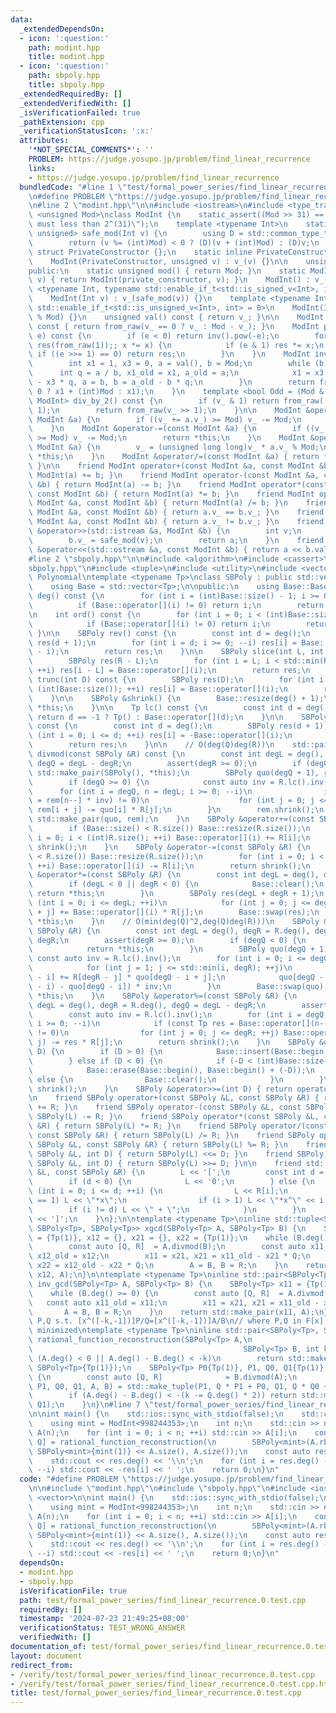 ```yaml
---
data:
  _extendedDependsOn:
  - icon: ':question:'
    path: modint.hpp
    title: modint.hpp
  - icon: ':question:'
    path: sbpoly.hpp
    title: sbpoly.hpp
  _extendedRequiredBy: []
  _extendedVerifiedWith: []
  _isVerificationFailed: true
  _pathExtension: cpp
  _verificationStatusIcon: ':x:'
  attributes:
    '*NOT_SPECIAL_COMMENTS*': ''
    PROBLEM: https://judge.yosupo.jp/problem/find_linear_recurrence
    links:
    - https://judge.yosupo.jp/problem/find_linear_recurrence
  bundledCode: "#line 1 \"test/formal_power_series/find_linear_recurrence.0.test.cpp\"\
    \n#define PROBLEM \"https://judge.yosupo.jp/problem/find_linear_recurrence\"\n\
    \n#line 2 \"modint.hpp\"\n\n#include <iostream>\n#include <type_traits>\n\ntemplate\
    \ <unsigned Mod>\nclass ModInt {\n    static_assert((Mod >> 31) == 0, \"`Mod`\
    \ must less than 2^(31)\");\n    template <typename Int>\n    static std::enable_if_t<std::is_integral_v<Int>,\
    \ unsigned> safe_mod(Int v) {\n        using D = std::common_type_t<Int, unsigned>;\n\
    \        return (v %= (int)Mod) < 0 ? (D)(v + (int)Mod) : (D)v;\n    }\n\n   \
    \ struct PrivateConstructor {};\n    static inline PrivateConstructor private_constructor{};\n\
    \    ModInt(PrivateConstructor, unsigned v) : v_(v) {}\n\n    unsigned v_;\n\n\
    public:\n    static unsigned mod() { return Mod; }\n    static ModInt from_raw(unsigned\
    \ v) { return ModInt(private_constructor, v); }\n    ModInt() : v_() {}\n    template\
    \ <typename Int, typename std::enable_if_t<std::is_signed_v<Int>, int> = 0>\n\
    \    ModInt(Int v) : v_(safe_mod(v)) {}\n    template <typename Int, typename\
    \ std::enable_if_t<std::is_unsigned_v<Int>, int> = 0>\n    ModInt(Int v) : v_(v\
    \ % Mod) {}\n    unsigned val() const { return v_; }\n\n    ModInt operator-()\
    \ const { return from_raw(v_ == 0 ? v_ : Mod - v_); }\n    ModInt pow(long long\
    \ e) const {\n        if (e < 0) return inv().pow(-e);\n        for (ModInt x(*this),\
    \ res(from_raw(1));; x *= x) {\n            if (e & 1) res *= x;\n           \
    \ if ((e >>= 1) == 0) return res;\n        }\n    }\n    ModInt inv() const {\n\
    \        int x1 = 1, x3 = 0, a = val(), b = Mod;\n        while (b) {\n      \
    \      int q = a / b, x1_old = x1, a_old = a;\n            x1 = x3, x3 = x1_old\
    \ - x3 * q, a = b, b = a_old - b * q;\n        }\n        return from_raw(x1 <\
    \ 0 ? x1 + (int)Mod : x1);\n    }\n    template <bool Odd = (Mod & 1)>\n    std::enable_if_t<Odd,\
    \ ModInt> div_by_2() const {\n        if (v_ & 1) return from_raw((v_ + Mod) >>\
    \ 1);\n        return from_raw(v_ >> 1);\n    }\n\n    ModInt &operator+=(const\
    \ ModInt &a) {\n        if ((v_ += a.v_) >= Mod) v_ -= Mod;\n        return *this;\n\
    \    }\n    ModInt &operator-=(const ModInt &a) {\n        if ((v_ += Mod - a.v_)\
    \ >= Mod) v_ -= Mod;\n        return *this;\n    }\n    ModInt &operator*=(const\
    \ ModInt &a) {\n        v_ = (unsigned long long)v_ * a.v_ % Mod;\n        return\
    \ *this;\n    }\n    ModInt &operator/=(const ModInt &a) { return *this *= a.inv();\
    \ }\n\n    friend ModInt operator+(const ModInt &a, const ModInt &b) { return\
    \ ModInt(a) += b; }\n    friend ModInt operator-(const ModInt &a, const ModInt\
    \ &b) { return ModInt(a) -= b; }\n    friend ModInt operator*(const ModInt &a,\
    \ const ModInt &b) { return ModInt(a) *= b; }\n    friend ModInt operator/(const\
    \ ModInt &a, const ModInt &b) { return ModInt(a) /= b; }\n    friend bool operator==(const\
    \ ModInt &a, const ModInt &b) { return a.v_ == b.v_; }\n    friend bool operator!=(const\
    \ ModInt &a, const ModInt &b) { return a.v_ != b.v_; }\n    friend std::istream\
    \ &operator>>(std::istream &a, ModInt &b) {\n        int v;\n        a >> v;\n\
    \        b.v_ = safe_mod(v);\n        return a;\n    }\n    friend std::ostream\
    \ &operator<<(std::ostream &a, const ModInt &b) { return a << b.val(); }\n};\n\
    #line 2 \"sbpoly.hpp\"\n\n#include <algorithm>\n#include <cassert>\n#line 6 \"\
    sbpoly.hpp\"\n#include <tuple>\n#include <utility>\n#include <vector>\n\n// Schoolbook\
    \ Polynomial\ntemplate <typename Tp>\nclass SBPoly : public std::vector<Tp> {\n\
    \    using Base = std::vector<Tp>;\n\npublic:\n    using Base::Base;\n\n    int\
    \ deg() const {\n        for (int i = (int)Base::size() - 1; i >= 0; --i)\n  \
    \          if (Base::operator[](i) != 0) return i;\n        return -1;\n    }\n\
    \n    int ord() const {\n        for (int i = 0; i < (int)Base::size(); ++i)\n\
    \            if (Base::operator[](i) != 0) return i;\n        return -1;\n   \
    \ }\n\n    SBPoly rev() const {\n        const int d = deg();\n        SBPoly\
    \ res(d + 1);\n        for (int i = d; i >= 0; --i) res[i] = Base::operator[](d\
    \ - i);\n        return res;\n    }\n\n    SBPoly slice(int L, int R) const {\n\
    \        SBPoly res(R - L);\n        for (int i = L; i < std::min(R, (int)Base::size());\
    \ ++i) res[i - L] = Base::operator[](i);\n        return res;\n    }\n\n    SBPoly\
    \ trunc(int D) const {\n        SBPoly res(D);\n        for (int i = 0; i < std::min(D,\
    \ (int)Base::size()); ++i) res[i] = Base::operator[](i);\n        return res;\n\
    \    }\n\n    SBPoly &shrink() {\n        Base::resize(deg() + 1);\n        return\
    \ *this;\n    }\n\n    Tp lc() const {\n        const int d = deg();\n       \
    \ return d == -1 ? Tp() : Base::operator[](d);\n    }\n\n    SBPoly operator-()\
    \ const {\n        const int d = deg();\n        SBPoly res(d + 1);\n        for\
    \ (int i = 0; i <= d; ++i) res[i] = -Base::operator[](i);\n        res.shrink();\n\
    \        return res;\n    }\n\n    // O(deg(Q)deg(R))\n    std::pair<SBPoly, SBPoly>\
    \ divmod(const SBPoly &R) const {\n        const int degL = deg(), degR = R.deg(),\
    \ degQ = degL - degR;\n        assert(degR >= 0);\n        if (degQ < 0) return\
    \ std::make_pair(SBPoly(), *this);\n        SBPoly quo(degQ + 1), rem(*this);\n\
    \        if (degQ >= 0) {\n            const auto inv = R.lc().inv();\n      \
    \      for (int i = degQ, n = degL; i >= 0; --i)\n                if ((quo[i]\
    \ = rem[n--] * inv) != 0)\n                    for (int j = 0; j <= degR; ++j)\
    \ rem[i + j] -= quo[i] * R[j];\n        }\n        rem.shrink();\n        return\
    \ std::make_pair(quo, rem);\n    }\n    SBPoly &operator+=(const SBPoly &R) {\n\
    \        if (Base::size() < R.size()) Base::resize(R.size());\n        for (int\
    \ i = 0; i < (int)R.size(); ++i) Base::operator[](i) += R[i];\n        return\
    \ shrink();\n    }\n    SBPoly &operator-=(const SBPoly &R) {\n        if (Base::size()\
    \ < R.size()) Base::resize(R.size());\n        for (int i = 0; i < (int)R.size();\
    \ ++i) Base::operator[](i) -= R[i];\n        return shrink();\n    }\n    SBPoly\
    \ &operator*=(const SBPoly &R) {\n        const int degL = deg(), degR = R.deg();\n\
    \        if (degL < 0 || degR < 0) {\n            Base::clear();\n           \
    \ return *this;\n        }\n        SBPoly res(degL + degR + 1);\n        for\
    \ (int i = 0; i <= degL; ++i)\n            for (int j = 0; j <= degR; ++j) res[i\
    \ + j] += Base::operator[](i) * R[j];\n        Base::swap(res);\n        return\
    \ *this;\n    }\n    // O(min(deg(Q)^2,deg(Q)deg(R)))\n    SBPoly &operator/=(const\
    \ SBPoly &R) {\n        const int degL = deg(), degR = R.deg(), degQ = degL -\
    \ degR;\n        assert(degR >= 0);\n        if (degQ < 0) {\n            Base::clear();\n\
    \            return *this;\n        }\n        SBPoly quo(degQ + 1);\n       \
    \ const auto inv = R.lc().inv();\n        for (int i = 0; i <= degQ; ++i) {\n\
    \            for (int j = 1; j <= std::min(i, degR); ++j)\n                quo[degQ\
    \ - i] += R[degR - j] * quo[degQ - i + j];\n            quo[degQ - i] = (Base::operator[](degL\
    \ - i) - quo[degQ - i]) * inv;\n        }\n        Base::swap(quo);\n        return\
    \ *this;\n    }\n    SBPoly &operator%=(const SBPoly &R) {\n        const int\
    \ degL = deg(), degR = R.deg(), degQ = degL - degR;\n        assert(degR >= 0);\n\
    \        const auto inv = R.lc().inv();\n        for (int i = degQ, n = degL;\
    \ i >= 0; --i)\n            if (const Tp res = Base::operator[](n--) * inv; res\
    \ != 0)\n                for (int j = 0; j <= degR; ++j) Base::operator[](i +\
    \ j) -= res * R[j];\n        return shrink();\n    }\n    SBPoly &operator<<=(int\
    \ D) {\n        if (D > 0) {\n            Base::insert(Base::begin(), D, Tp());\n\
    \        } else if (D < 0) {\n            if (-D < (int)Base::size()) {\n    \
    \            Base::erase(Base::begin(), Base::begin() + (-D));\n            }\
    \ else {\n                Base::clear();\n            }\n        }\n        return\
    \ shrink();\n    }\n    SBPoly &operator>>=(int D) { return operator<<=(-D); }\n\
    \n    friend SBPoly operator+(const SBPoly &L, const SBPoly &R) { return SBPoly(L)\
    \ += R; }\n    friend SBPoly operator-(const SBPoly &L, const SBPoly &R) { return\
    \ SBPoly(L) -= R; }\n    friend SBPoly operator*(const SBPoly &L, const SBPoly\
    \ &R) { return SBPoly(L) *= R; }\n    friend SBPoly operator/(const SBPoly &L,\
    \ const SBPoly &R) { return SBPoly(L) /= R; }\n    friend SBPoly operator%(const\
    \ SBPoly &L, const SBPoly &R) { return SBPoly(L) %= R; }\n    friend SBPoly operator<<(const\
    \ SBPoly &L, int D) { return SBPoly(L) <<= D; }\n    friend SBPoly operator>>(const\
    \ SBPoly &L, int D) { return SBPoly(L) >>= D; }\n\n    friend std::ostream &operator<<(std::ostream\
    \ &L, const SBPoly &R) {\n        L << '[';\n        const int d = R.deg();\n\
    \        if (d < 0) {\n            L << '0';\n        } else {\n            for\
    \ (int i = 0; i <= d; ++i) {\n                L << R[i];\n                if (i\
    \ == 1) L << \"*x\";\n                if (i > 1) L << \"*x^\" << i;\n        \
    \        if (i != d) L << \" + \";\n            }\n        }\n        return L\
    \ << ']';\n    }\n};\n\ntemplate <typename Tp>\ninline std::tuple<SBPoly<Tp>,\
    \ SBPoly<Tp>, SBPoly<Tp>> xgcd(SBPoly<Tp> A, SBPoly<Tp> B) {\n    SBPoly<Tp> x11\
    \ = {Tp(1)}, x12 = {}, x21 = {}, x22 = {Tp(1)};\n    while (B.deg() >= 0) {\n\
    \        const auto [Q, R]  = A.divmod(B);\n        const auto x11_old = x11,\
    \ x12_old = x12;\n        x11 = x21, x21 = x11_old - x21 * Q;\n        x12 = x22,\
    \ x22 = x12_old - x22 * Q;\n        A = B, B = R;\n    }\n    return std::make_tuple(x11,\
    \ x12, A);\n}\n\ntemplate <typename Tp>\ninline std::pair<SBPoly<Tp>, SBPoly<Tp>>\
    \ inv_gcd(SBPoly<Tp> A, SBPoly<Tp> B) {\n    SBPoly<Tp> x11 = {Tp(1)}, x21 = {};\n\
    \    while (B.deg() >= 0) {\n        const auto [Q, R]  = A.divmod(B);\n     \
    \   const auto x11_old = x11;\n        x11 = x21, x21 = x11_old - x21 * Q;\n \
    \       A = B, B = R;\n    }\n    return std::make_pair(x11, A);\n}\n\n// returns\
    \ P,Q s.t. [x^([-k,-1])]P/Q=[x^([-k,-1])]A/B\n// where P,Q in F[x], deg(Q) is\
    \ minimized\ntemplate <typename Tp>\ninline std::pair<SBPoly<Tp>, SBPoly<Tp>>\
    \ rational_function_reconstruction(SBPoly<Tp> A,\n                           \
    \                                               SBPoly<Tp> B, int k) {\n    if\
    \ (A.deg() < 0 || A.deg() - B.deg() < -k)\n        return std::make_pair(SBPoly<Tp>(),\
    \ SBPoly<Tp>{Tp(1)});\n    SBPoly<Tp> P0{Tp(1)}, P1, Q0, Q1{Tp(1)};\n    for (;;)\
    \ {\n        const auto [Q, R]              = B.divmod(A);\n        std::tie(P0,\
    \ P1, Q0, Q1, A, B) = std::make_tuple(P1, Q * P1 + P0, Q1, Q * Q0 + P0, R, A);\n\
    \        if (A.deg() - B.deg() < -(k -= Q.deg() * 2)) return std::make_pair(P1,\
    \ Q1);\n    }\n}\n#line 7 \"test/formal_power_series/find_linear_recurrence.0.test.cpp\"\
    \n\nint main() {\n    std::ios::sync_with_stdio(false);\n    std::cin.tie(nullptr);\n\
    \    using mint = ModInt<998244353>;\n    int n;\n    std::cin >> n;\n    std::vector<mint>\
    \ A(n);\n    for (int i = 0; i < n; ++i) std::cin >> A[i];\n    const auto [P,\
    \ Q] = rational_function_reconstruction(\n        SBPoly<mint>(A.rbegin(), A.rend()),\
    \ SBPoly<mint>{mint(1)} << A.size(), A.size());\n    const auto res = Q / SBPoly<mint>{Q.lc()};\n\
    \    std::cout << res.deg() << '\\n';\n    for (int i = res.deg() - 1; i >= 0;\
    \ --i) std::cout << -res[i] << ' ';\n    return 0;\n}\n"
  code: "#define PROBLEM \"https://judge.yosupo.jp/problem/find_linear_recurrence\"\
    \n\n#include \"modint.hpp\"\n#include \"sbpoly.hpp\"\n#include <iostream>\n#include\
    \ <vector>\n\nint main() {\n    std::ios::sync_with_stdio(false);\n    std::cin.tie(nullptr);\n\
    \    using mint = ModInt<998244353>;\n    int n;\n    std::cin >> n;\n    std::vector<mint>\
    \ A(n);\n    for (int i = 0; i < n; ++i) std::cin >> A[i];\n    const auto [P,\
    \ Q] = rational_function_reconstruction(\n        SBPoly<mint>(A.rbegin(), A.rend()),\
    \ SBPoly<mint>{mint(1)} << A.size(), A.size());\n    const auto res = Q / SBPoly<mint>{Q.lc()};\n\
    \    std::cout << res.deg() << '\\n';\n    for (int i = res.deg() - 1; i >= 0;\
    \ --i) std::cout << -res[i] << ' ';\n    return 0;\n}\n"
  dependsOn:
  - modint.hpp
  - sbpoly.hpp
  isVerificationFile: true
  path: test/formal_power_series/find_linear_recurrence.0.test.cpp
  requiredBy: []
  timestamp: '2024-07-23 21:49:25+08:00'
  verificationStatus: TEST_WRONG_ANSWER
  verifiedWith: []
documentation_of: test/formal_power_series/find_linear_recurrence.0.test.cpp
layout: document
redirect_from:
- /verify/test/formal_power_series/find_linear_recurrence.0.test.cpp
- /verify/test/formal_power_series/find_linear_recurrence.0.test.cpp.html
title: test/formal_power_series/find_linear_recurrence.0.test.cpp
---
```

